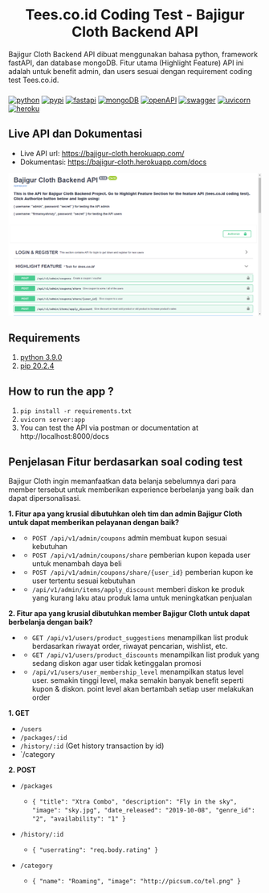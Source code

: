 <h1 align="center"><b>Tees.co.id Coding Test - Bajigur Cloth Backend API</b></h1>



Bajigur Cloth Backend API dibuat menggunakan bahasa python, framework fastAPI,
dan database mongoDB. Fitur utama (Highlight Feature) API ini adalah untuk
benefit admin, dan users sesuai dengan requirement coding test Tees.co.id.

### 
[![python](https://img.shields.io/badge/python-v3.9.0-blue)](https://www.python.org/downloads/release/python-390/)
[![pypi](https://warehouse-camo.ingress.cmh1.psfhosted.org/cd7ef4975d71b4a87a35b3c01b5b1ec8481c4549/68747470733a2f2f696d672e736869656c64732e696f2f707970692f762f7069702e737667)](https://pypi.org/project/pip/)
[![fastapi](https://img.shields.io/badge/FastAPI-v0.61.2-brightgreen)](https://fastapi.tiangolo.com/)
[![mongoDB](https://img.shields.io/badge/mongoDB-4.2-lightgreen)](https://mongodb.com)
[![openAPI](https://img.shields.io/badge/openAPI-v3.0.2-yellowgreen)](https://www.openapis.org/)
[![swagger](https://img.shields.io/badge/swagger-valid-brightgreen)](https://swagger.io/)
[![uvicorn](https://img.shields.io/badge/uvicorn-v0.12.2-red)](https://www.uvicorn.org/)
[![heroku](https://img.shields.io/badge/heroku-server-9cf)](https://www.heroku.com/)


## Live API dan Dokumentasi
- Live API url: https://bajigur-cloth.herokuapp.com/
- Dokumentasi: https://bajigur-cloth.herokuapp.com/docs
<img src="https://raw.githubusercontent.com/rozy97/pic/master/fastapi-documentation.png">

## Requirements
1. <a href="https://www.python.org/downloads/release/python-390/">python 3.9.0</a>
2. <a href="https://pypi.org/project/pip/">pip 20.2.4</a>


## How to run the app ?
1. `pip install -r requirements.txt`
2. `uvicorn server:app`
3. You can test the API via postman or documentation at http://localhost:8000/docs

## Penjelasan Fitur berdasarkan soal coding test
Bajigur Cloth ingin memanfaatkan data belanja sebelumnya dari para member tersebut untuk memberikan experience berbelanja yang baik dan dapat dipersonalisasi.


**1. Fitur apa yang krusial dibutuhkan oleh tim dan admin Bajigur Cloth untuk dapat memberikan pelayanan dengan baik?**
*  - `POST /api/v1/admin/coupons` admin membuat kupon sesuai kebutuhan
*  - `POST /api/v1/admin/coupons/share` pemberian kupon kepada user untuk menambah daya beli
*  - `POST /api/v1/admin/coupons/share/{user_id}` pemberian kupon ke user tertentu sesuai kebutuhan
*  - `/api/v1/admin/items/apply_discount` memberi diskon ke produk yang kurang laku atau produk lama untuk meningkatkan penjualan

**2. Fitur apa yang krusial dibutuhkan member Bajigur Cloth untuk dapat berbelanja dengan baik?**
*  - `GET /api/v1/users/product_suggestions` menampilkan list produk berdasarkan riwayat order, riwayat pencarian, wishlist, etc.
*  - `GET /api/v1/users/product_discounts` menampilkan list produk yang sedang diskon agar user tidak ketinggalan promosi
*  - `/api/v1/users/user_membership_level` menampilkan status level user. semakin tinggi level, maka semakin banyak benefit seperti kupon & diskon. point level akan bertambah setiap user melakukan order






**1. GET**
* `/users`
* `/packages/:id`
* `/history/:id` (Get history transaction by id)
* `/category

**2. POST**
* `/packages`
    * ``` { "title": "Xtra Combo", "description": "Fly in the sky", "image": "sky.jpg", "date_released": "2019-10-08", "genre_id": "2", "availability": "1" } ```

* `/history/:id`
    * ``` { "userrating": "req.body.rating" } ```
    
* `/category`
   * ``` { "name": "Roaming", "image": "http://picsum.co/tel.png" } ```
